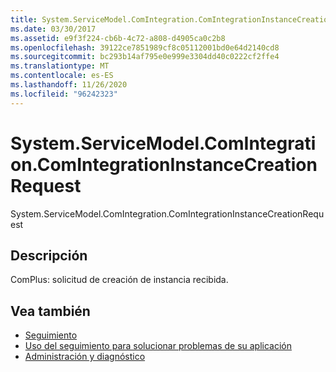 ```yaml
---
title: System.ServiceModel.ComIntegration.ComIntegrationInstanceCreationRequest
ms.date: 03/30/2017
ms.assetid: e9f3f224-cb6b-4c72-a808-d4905ca0c2b8
ms.openlocfilehash: 39122ce7851989cf8c05112001bd0e64d2140cd8
ms.sourcegitcommit: bc293b14af795e0e999e3304dd40c0222cf2ffe4
ms.translationtype: MT
ms.contentlocale: es-ES
ms.lasthandoff: 11/26/2020
ms.locfileid: "96242323"
---
```

# <a name="systemservicemodelcomintegrationcomintegrationinstancecreationrequest"></a>System.ServiceModel.ComIntegration.ComIntegrationInstanceCreationRequest

System.ServiceModel.ComIntegration.ComIntegrationInstanceCreationRequest  
  
## <a name="description"></a>Descripción  

 ComPlus: solicitud de creación de instancia recibida.  
  
## <a name="see-also"></a>Vea también

- [Seguimiento](index.md)
- [Uso del seguimiento para solucionar problemas de su aplicación](using-tracing-to-troubleshoot-your-application.md)
- [Administración y diagnóstico](../index.md)
